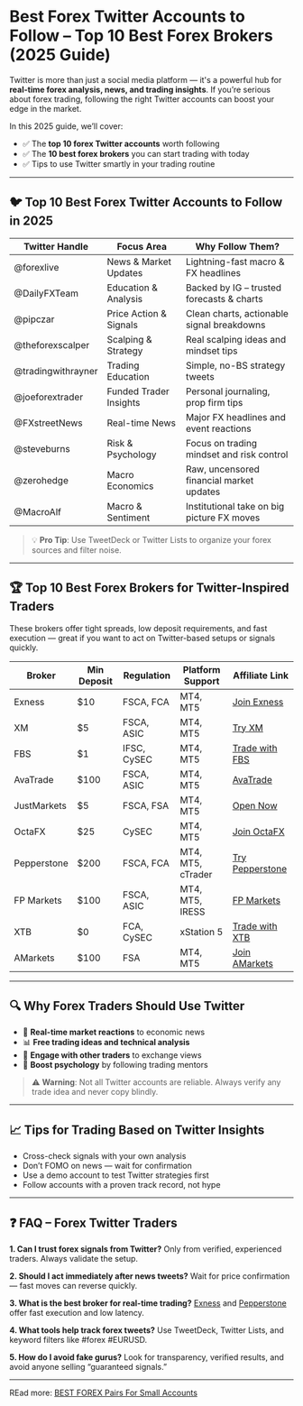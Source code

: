 # Best Forex Twitter Accounts to Follow – Top 10 Best Forex Brokers (2025 Guide)

Twitter is more than just a social media platform — it's a powerful hub for **real-time forex analysis, news, and trading insights**. If you’re serious about forex trading, following the right Twitter accounts can boost your edge in the market.

In this 2025 guide, we’ll cover:

* ✅ The **top 10 forex Twitter accounts** worth following
* ✅ The **10 best forex brokers** you can start trading with today
* ✅ Tips to use Twitter smartly in your trading routine

---

## 🐦 Top 10 Best Forex Twitter Accounts to Follow in 2025

| Twitter Handle     | Focus Area             | Why Follow Them?                           |
| ------------------ | ---------------------- | ------------------------------------------ |
| @forexlive         | News & Market Updates  | Lightning-fast macro & FX headlines        |
| @DailyFXTeam       | Education & Analysis   | Backed by IG – trusted forecasts & charts  |
| @pipczar           | Price Action & Signals | Clean charts, actionable signal breakdowns |
| @theforexscalper   | Scalping & Strategy    | Real scalping ideas and mindset tips       |
| @tradingwithrayner | Trading Education      | Simple, no-BS strategy tweets              |
| @joeforextrader    | Funded Trader Insights | Personal journaling, prop firm tips        |
| @FXstreetNews      | Real-time News         | Major FX headlines and event reactions     |
| @steveburns        | Risk & Psychology      | Focus on trading mindset and risk control  |
| @zerohedge         | Macro Economics        | Raw, uncensored financial market updates   |
| @MacroAlf          | Macro & Sentiment      | Institutional take on big picture FX moves |

> 💡 **Pro Tip**: Use TweetDeck or Twitter Lists to organize your forex sources and filter noise.

---

## 🏆 Top 10 Best Forex Brokers for Twitter-Inspired Traders

These brokers offer tight spreads, low deposit requirements, and fast execution — great if you want to act on Twitter-based setups or signals quickly.

| Broker      | Min Deposit | Regulation  | Platform Support  | Affiliate Link                                                                                         |
| ----------- | ----------- | ----------- | ----------------- | ------------------------------------------------------------------------------------------------------ |
| Exness      | \$10        | FSCA, FCA   | MT4, MT5          | [Join Exness](https://one.exnesstrack.org/a/english23)                                                 |
| XM          | \$5         | FSCA, ASIC  | MT4, MT5          | [Try XM](https://clicks.pipaffiliates.com/c?c=589901&l=en&p=0)                                         |
| FBS         | \$1         | IFSC, CySEC | MT4, MT5          | [Trade with FBS](https://fbs.partners?ibl=587836&ibp=21398815)                                         |
| AvaTrade    | \$100       | FSCA, ASIC  | MT4, MT5          | [AvaTrade](https://www.avatrade.com?versionId=10301&tag=194438)                                        |
| JustMarkets | \$5         | FSCA, FSA   | MT4, MT5          | [Open Now](https://one.justmarkets.link/a/79iqw0j6nj)                                                  |
| OctaFX      | \$25        | CySEC       | MT4, MT5          | [Join OctaFX](https://my.octafx.com/open-account/?refid=ib35647800)                                    |
| Pepperstone | \$200       | FSCA, FCA   | MT4, MT5, cTrader | [Try Pepperstone](https://trk.pepperstonepartners.com/aff_c?offer_id=367&aff_id=33954)                 |
| FP Markets  | \$100       | FSCA, ASIC  | MT4, MT5, IRESS   | [FP Markets](https://www.fpmarkets.com/?redir=stv&fpm-affiliate-utm-source=IB&fpm-affiliate-agt=56244) |
| XTB         | \$0         | FCA, CySEC  | xStation 5        | [Trade with XTB](https://link-pso.xtb.com/pso/zrUCY)                                                   |
| AMarkets    | \$100       | FSA         | MT4, MT5          | [Join AMarkets](https://amarketstrading.co/?g=WNRAN9)                                                  |

---

## 🔍 Why Forex Traders Should Use Twitter

* 🚨 **Real-time market reactions** to economic news
* 📊 **Free trading ideas and technical analysis**
* 💬 **Engage with other traders** to exchange views
* 🧠 **Boost psychology** by following trading mentors

> ⚠️ **Warning**: Not all Twitter accounts are reliable. Always verify any trade idea and never copy blindly.

---

## 📈 Tips for Trading Based on Twitter Insights

* Cross-check signals with your own analysis
* Don’t FOMO on news — wait for confirmation
* Use a demo account to test Twitter strategies first
* Follow accounts with a proven track record, not hype

---

## ❓ FAQ – Forex Twitter Traders

**1. Can I trust forex signals from Twitter?**
Only from verified, experienced traders. Always validate the setup.

**2. Should I act immediately after news tweets?**
Wait for price confirmation — fast moves can reverse quickly.

**3. What is the best broker for real-time trading?**
[Exness](https://one.exnesstrack.org/a/english23) and [Pepperstone](https://trk.pepperstonepartners.com/aff_c?offer_id=367&aff_id=33954) offer fast execution and low latency.

**4. What tools help track forex tweets?**
Use TweetDeck, Twitter Lists, and keyword filters like #forex #EURUSD.

**5. How do I avoid fake gurus?**
Look for transparency, verified results, and avoid anyone selling “guaranteed signals.”

---

REad more: [BEST FOREX Pairs For Small Accounts](https://github.com/mekuro/BEST-FOREX-Pairs-For-Small-Accounts)
